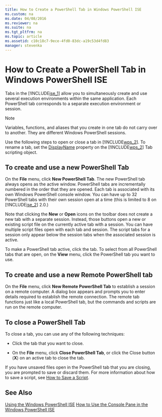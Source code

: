 ```yaml
---
title: How to Create a PowerShell Tab in Windows PowerShell ISE
ms.custom: na
ms.date: 04/08/2016
ms.reviewer: na
ms.suite: na
ms.tgt_pltfrm: na
ms.topic: article
ms.assetid: c10c18c7-9ece-4fd0-83dc-a19c53d4fd83
manager: stevenka
---
```

# How to Create a PowerShell Tab in Windows PowerShell ISE
Tabs in the [!INCLUDE[ise_1](../../Topics/Powershell_ISE/includes/ise_1_md.md)] allow you to simultaneously create and use several execution environments within the same application. Each PowerShell tab corresponds to a separate execution environment or session.

> [!NOTE]
> Variables, functions, and aliases that you create in one tab do not carry over to another. They are different Windows PowerShell sessions.

Use the following steps to open or close a tab in [!INCLUDE[wps_2](../../Topics/Powershell_GetStart/includes/wps_2_md.md)]. To rename a tab, set the [DisplayName](assetId:///a9b58556-951b-4f48-b3ae-b351b7564360#Displayname) property on the [!INCLUDE[wps_2](../../Topics/Powershell_GetStart/includes/wps_2_md.md)] Tab scripting object.

## To create and use a new PowerShell Tab
On the **File** menu, click **New PowerShell Tab**. The new PowerShell tab always opens as the active window. PowerShell tabs are incrementally numbered in the order that they are opened. Each tab is associated with its own Windows PowerShell console window. You can have up to 32 PowerShell tabs with their own session open at a time (this is limited to 8 on [!INCLUDE[ise_2](../../Topics/Powershell_ISE/includes/ise_2_md.md)] 2.0.)

Note that clicking the **New** or **Open** icons on the toolbar does not create a new tab with a separate session.  Instead, those buttons open a new or existing script file on the currently active tab with a session. You can have multiple script files open with each tab and session. The script tabs for a session only appear below the session tabs when the associated session is active.

To make a PowerShell tab active, click the tab. To select from all PowerShell tabs that are open, on the **View** menu, click the PowerShell tab you want to use.

## To create and use a new Remote PowerShell tab
On the **File** menu, click **New Remote PowerShell Tab** to establish a session on a remote computer. A dialog box appears and prompts you to enter details required to establish the remote connection. The remote tab functions just like a local PowerShell tab, but the commands and scripts are run on the remote computer.

## To close a PowerShell Tab
To close a tab, you can use any of the following techniques:

-   Click the tab that you want to close.

-   On the **File** menu, click **Close PowerShell Tab**, or click  the Close button  (**X**) on an active tab to close the tab.

If you have unsaved files open in the PowerShell tab that you are closing, you are prompted to save or discard them. For more information about how to save a script, see [How to Save a Script](assetId:///162f594d-efd3-4234-9960-45e56e6eadc8).

## See Also
[Using the Windows PowerShell ISE](../../Topics/Powershell_ISE/Using-the-Windows-PowerShell-ISE.md)
[How to Use the Console Pane in the Windows PowerShell ISE](../../Topics/Powershell_ISE/How-to-Use-the-Console-Pane-in-the-Windows-PowerShell-ISE.md)


